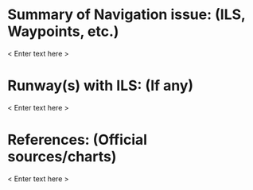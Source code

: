# Summary of Navigation issue: (ILS, Waypoints, etc.)

< Enter text here >

# Runway(s) with ILS: (If any)

< Enter text here >

# References: (Official sources/charts)

< Enter text here >

